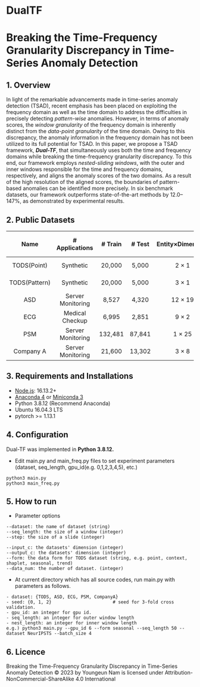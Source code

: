 # DualTF

# Breaking the Time-Frequency Granularity Discrepancy in Time-Series Anomaly Detection

## 1. Overview
In light of the remarkable advancements made in time-series anomaly detection (TSAD), recent emphasis has been placed on exploiting the frequency domain as well as the time domain to address the difficulties in precisely detecting *pattern-wise* anomalies. However, in terms of anomaly scores, the *window granularity* of the frequency domain is inherently distinct from the *data-point granularity* of the time domain. Owing to this discrepancy, the anomaly information in the frequency domain has not been utilized to its full potential for TSAD. In this paper, we propose a TSAD framework, ***Dual-TF***, that simultaneously uses both the time and frequency domains while breaking the time-frequency granularity discrepancy. To this end, our framework employs *nested-sliding windows*, with the outer and inner windows responsible for the time and frequency domains, respectively, and aligns the anomaly scores of the two domains. As a result of the high resolution of the aligned scores, the boundaries of pattern-based anomalies can be identified more precisely. In six benchmark datasets, our framework outperforms state-of-the-art methods by 12.0–147%, as demonstrated by experimental results.


## 2. Public Datasets
| Name          | # Applications    | # Train  | # Test    | Entity×Dimension | # Point Anomaly (Ratio)      | # Pattern Anomaly (Ratio)| Source           |
| :------------:| :----------------:| :------: | :-------: |:----------------:| :---------------------------:| :-----------------------: |:----------------:|
| TODS(Point)   | Synthetic         | 20,000   |  5,000    |  2 × 1           | 250 (100%) | 0 (0%)          |[link](https://github.com/datamllab/tods/tree/benchmark)|
| TODS(Pattern) | Synthetic         | 20,000   |  5,000    |  3 × 1           | 0 (0%)                       | 250 (100%) |[link](https://github.com/datamllab/tods/tree/benchmark)|
| ASD           | Server Monitoring | 8,527   |  4,320     |  12 × 19         | 0 (0%)                       | 199 (100%) |[link](https://github.com/zhhlee/InterFusion) |
| ECG           | Medical Checkup   | 6,995   |  2,851     |  9 × 2           | 0 (0%)    | 208 (100%)       |[link](https://www.cs.ucr.edu/~eamonn/discords/)|
| PSM           | Server Monitoring | 132,481   |  87,841  |  1 × 25          | 16 (0.07%)| 24,365 (99.93%)  |[link](https://github.com/eBay/RANSynCoders/tree/main)|
| Company A     | Server Monitoring | 21,600   |  13,302   |  3 × 8           | 10 (8.53%)                   | 104 (91.47%)            |Private           |

## 3. Requirements and Installations
- [Node.js](https://nodejs.org/en/download/): 16.13.2+
- [Anaconda 4](https://docs.conda.io/projects/conda/en/latest/user-guide/install/index.html) or [Miniconda 3](https://docs.conda.io/en/latest/miniconda.html)
- Python 3.8.12 (Recommend Anaconda)
- Ubuntu 16.04.3 LTS
- pytorch >= 1.13.1

## 4. Configuration
Dual-TF was implemented in **Python 3.8.12.**
- Edit main.py and main_freq.py files to set experiment parameters (dataset, seq_length, gpu_id(e.g. 0,1,2,3,4,5), etc.)
```
python3 main.py
python3 main_freq.py
```

## 5. How to run
- Parameter options
```
--dataset: the name of dataset (string)
--seq_length: the size of a window (integer)
--step: the size of a slide (integer)

--input_c: the datasets' dimension (integer) 
--output_c: the datasets' dimension (integer) 
--form: the data form for TODS dataset (string, e.g. point, context, shaplet, seasonal, trend)
--data_num: the number of dataset. (integer)
```

- At current directory which has all source codes, run main.py with parameters as follows.
```
- dataset: {TODS, ASD, ECG, PSM, CompanyA}
- seed: {0, 1, 2}                       # seed for 3-fold cross validation.
- gpu_id: an integer for gpu id.
- seq_length: an integer for outer window length
- nest_length: an integer for inner window length
e.g.) python3 main.py --gpu_id 6 --form seasonal --seq_length 50 --dataset NeurIPSTS --batch_size 4
```
## 6. Licence
Breaking the Time-Frequency Granularity Discrepancy in Time-Series Anomaly Detection © 2023 by Youngeun Nam is licensed under Attribution-NonCommercial-ShareAlike 4.0 International 
